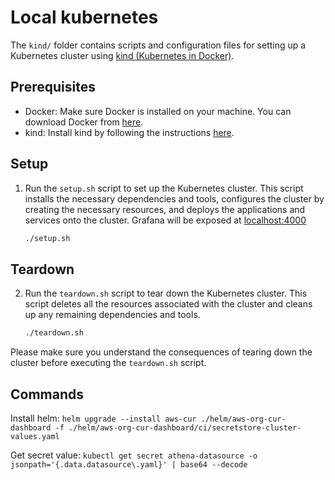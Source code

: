 # Local kubernetes

The `kind/` folder contains scripts and configuration files for setting up a Kubernetes cluster using [kind (Kubernetes in Docker)](https://kind.sigs.k8s.io/).

## Prerequisites

- Docker: Make sure Docker is installed on your machine. You can download Docker from [here](https://www.docker.com/products/docker-desktop).
- kind: Install kind by following the instructions [here](https://kind.sigs.k8s.io/docs/user/quick-start/#installation).

## Setup

1. Run the `setup.sh` script to set up the Kubernetes cluster. This script installs the necessary dependencies and tools, configures the cluster by creating the necessary resources, and deploys the applications and services onto the cluster. Grafana will be exposed at [localhost:4000](http://localhost:4000)

   ```bash
   ./setup.sh
   ```

## Teardown

2. Run the `teardown.sh` script to tear down the Kubernetes cluster. This script deletes all the resources associated with the cluster and cleans up any remaining dependencies and tools.

   ```bash
   ./teardown.sh
   ```

Please make sure you understand the consequences of tearing down the cluster before executing the `teardown.sh` script.

## Commands

Install helm: `helm upgrade --install aws-cur ./helm/aws-org-cur-dashboard -f ./helm/aws-org-cur-dashboard/ci/secretstore-cluster-values.yaml`

Get secret value: `kubectl get secret athena-datasource -o jsonpath='{.data.datasource\.yaml}' | base64 --decode`
